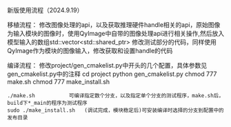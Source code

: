 新版使用流程（2024.9.19）

移植流程：
    修改图像处理的api，以及获取推理硬件handle相关的api，原始图像为输入模块的图像时，使用QyImage中自带的图像处理api进行相关操作,然后放入模型输入的数组std::vector<std::shared_ptr<QyImage>>
    修改测试部分的代码，同样使用QyImage作为模块的图像输入，修改获取和设置handle的代码

编译流程：
    修改project/gen_cmakelist.py中开头的几个配置，具体参数见gen_cmakelist.py中的注释
    cd project
    python gen_cmakelist.py
    chmod 777 make.sh
    chmod 777 make_install.sh

    ./make.sh           可编译指定数个分支，以及指定单个分支的测试程序，make.sh后，build下*_main的程序为测试程序
    sudo ./make_install.sh   (调试完成，模块稳定后)可安装编译时选择的分支到配置中的发布目录

